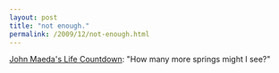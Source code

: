 ```yaml
---
layout: post
title: "not enough."
permalink: /2009/12/not-enough.html
---
```


[John Maeda's Life Countdown](http://www.maedastudio.com/2006/lifecounter/index.php?category=all&this=lifecounter%3Cbr%20/%3E&prev=&next=2006/burn&term=&group=group): "How many more springs might I see?"
